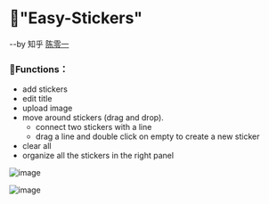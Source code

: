 # 💎"Easy-Stickers" 
--by 知乎 [陈零一](https://www.zhihu.com/people/cxdcxd)
### 🎉Functions：
* add stickers
* edit title
* upload image
* move around stickers (drag and drop).
  * connect two stickers with a line
  * drag a line and double click on empty to create a new sticker
* clear all
* organize all the stickers in the right panel

![image](https://github.com/lonkecxd/pretty-stickers-online/blob/master/connect.gif)



![image](https://github.com/lonkecxd/pretty-stickers-online/blob/master/add.gif)
 

